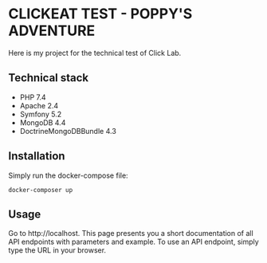 CLICKEAT TEST - POPPY'S ADVENTURE
==================================

Here is my project for the technical test of Click Lab.

Technical stack
---------------
* PHP 7.4
* Apache 2.4
* Symfony 5.2
* MongoDB 4.4
* DoctrineMongoDBBundle 4.3

Installation
------------

Simply run the docker-compose file:

``docker-composer up``

Usage
-----

Go to http://localhost.
This page presents you a short documentation of all API endpoints with parameters and example.
To use an API endpoint, simply type the URL in your browser.